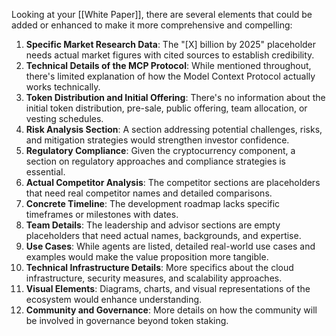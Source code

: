 Looking at your [[White Paper]], there are several elements that could be added or enhanced to make it more comprehensive and compelling:

1. **Specific Market Research Data**: The "[X] billion by 2025" placeholder needs actual market figures with cited sources to establish credibility.
2. **Technical Details of the MCP Protocol**: While mentioned throughout, there's limited explanation of how the Model Context Protocol actually works technically.
3. **Token Distribution and Initial Offering**: There's no information about the initial token distribution, pre-sale, public offering, team allocation, or vesting schedules.
4. **Risk Analysis Section**: A section addressing potential challenges, risks, and mitigation strategies would strengthen investor confidence.
5. **Regulatory Compliance**: Given the cryptocurrency component, a section on regulatory approaches and compliance strategies is essential.
6. **Actual Competitor Analysis**: The competitor sections are placeholders that need real competitor names and detailed comparisons.
7. **Concrete Timeline**: The development roadmap lacks specific timeframes or milestones with dates.
8. **Team Details**: The leadership and advisor sections are empty placeholders that need actual names, backgrounds, and expertise.
9. **Use Cases**: While agents are listed, detailed real-world use cases and examples would make the value proposition more tangible.
10. **Technical Infrastructure Details**: More specifics about the cloud infrastructure, security measures, and scalability approaches.
11. **Visual Elements**: Diagrams, charts, and visual representations of the ecosystem would enhance understanding.
12. **Community and Governance**: More details on how the community will be involved in governance beyond token staking.





